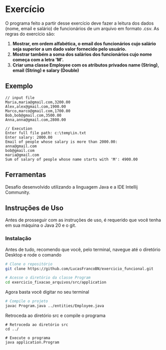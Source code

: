 # Exercício
O programa feito a partir desse exercício deve fazer a leitura dos dados (nome, email e salário) de funcionários de um arquivo em formato .csv. As regras do exercício são:

1. **Mostrar, em ordem alfabética, o email dos funcionários cujo salário seja superior a um dado valor fornecido pelo usuário.**
2. **Mostrar também a soma dos salários dos funcionários cujo nome começa com a letra 'M'.**
3. **Criar uma classe Employee com os atributos privados name (String), email (String) e salary (Double)**
    

## Exemplo
```plaintext
// input file
Maria,maria@gmail.com,3200.00
Alex,alex@gmail.com,1900.00
Marco,marco@gmail.com,1700.00
Bob,bob@gmail.com,3500.00
Anna,anna@gmail.com,2800.00
```
```plaintext
// Execution
Enter full file path: c:\temp\in.txt
Enter salary: 2000.00
Email of people whose salary is more than 2000.00:
anna@gmail.com
bob@gmail.com
maria@gmail.com
Sum of salary of people whose name starts with 'M': 4900.00
```

## Ferramentas
Desafio desenvolvido utilizando a linguagem Java e a IDE Intellij Community.


## Instruções de Uso
Antes de prosseguir com as instruções de uso, é requerido que você tenha em sua máquina o Java 20 e o git.

### Instalação
Antes de tudo, recomendo que você, pelo terminal, navegue até o diretório Desktop e rode o comando
```bash
# Clone o repositório
git clone https://github.com/LucasFrancoBN/exercicio_funcional.git

# Acesse o diretório da classe Program
cd exercicio_fixacao_arquivos/src/application
```
Agora basta você digitar no seu terminal
```bash
# Compile o projeto
javac Program.java ../entities/Employee.java
```
Retroceda ao diretório src e compile o programa
```
# Retroceda ao diretório src
cd ../

# Execute o programa
java application.Program
```
